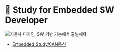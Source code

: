 # 🚗 Study for Embedded SW Developer

![자동차 디자인, SW 기반 기능에서 출발해야](https://www.autoelectronics.co.kr/photo/roland_main_w.jpg)



- [Embedded_Study/CAN통신](https://github.com/yelunar/Embedded_Study/tree/master/CAN%ED%86%B5%EC%8B%A0)


